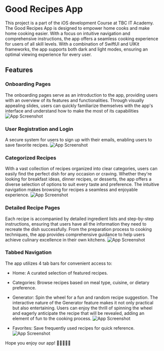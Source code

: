 # Good Recipes App

This project is a part of the iOS development Course at TBC IT Academy. The Good Recipes App is designed to empower home cooks and make home cooking easier. With a focus on intuitive navigation and comprehensive instructions, the app offers a seamless cooking experience for users of all skill levels. With a combination of SwiftUI and UIKit frameworks, the app supports both dark and light modes, ensuring an optimal viewing experience for every user.

## Features

### Onboarding Pages
The onboarding pages serve as an introduction to the app, providing users with an overview of its features and functionalities. Through visually appealing slides, users can quickly familiarize themselves with the app's interface and understand how to make the most of its capabilities
![App Screenshot](https://i.ibb.co/fMZNJrf/Image-2-12-24-at-7-29-PM.jpg)


### User Registration and Login
A secure system for users to sign up with their emails, enabling users to save favorite recipes.
![App Screenshot](https://i.ibb.co/NK1CZHp/Image-2-12-24-at-7-29-PM-1.jpg)


### Categorized Recipes
With a vast collection of recipes organized into clear categories, users can easily find the perfect dish for any occasion or craving. Whether they're looking for breakfast ideas, dinner recipes, or desserts, the app offers a diverse selection of options to suit every taste and preference. The intuitive navigation makes browsing for recipes a seamless and enjoyable experience.
![App Screenshot](https://i.ibb.co/2Y05yxb/Image-2-12-24-at-7-30-PM.jpg)


### Detailed Recipe Pages
Each recipe is accompanied by detailed ingredient lists and step-by-step instructions, ensuring that users have all the information they need to recreate the dish successfully. From the preparation process to cooking techniques, the app provides comprehensive guidance to help users achieve culinary excellence in their own kitchens.
![App Screenshot](https://i.ibb.co/djsqkXZ/Image-2-12-24-at-7-30-PM-2.jpg)


### Tabbed Navigation
The app utilizes 4 tab bars for convenient access to:
- Home: A curated selection of featured recipes.
- Categories: Browse recipes based on meal type, cuisine, or dietary preference.
  
- Generator: Spin the wheel for a fun and random recipe suggestion. The interactive nature of the Generator feature makes it not only practical but also entertaining. Users can enjoy the thrill of spinning the wheel and eagerly anticipate the recipe that will be revealed, adding an element of fun to the cooking process.
![App Screenshot](https://i.ibb.co/JkFWjKj/Image-2-12-24-at-7-30-PM-1.jpg)


- Favorites: Save frequently used recipes for quick reference.
![App Screenshot](https://i.ibb.co/rmfKZhw/Image-2-12-24-at-7-31-PM.jpg)

Hope you enjoy our app!
🍳👩‍🍳👨‍🍳
